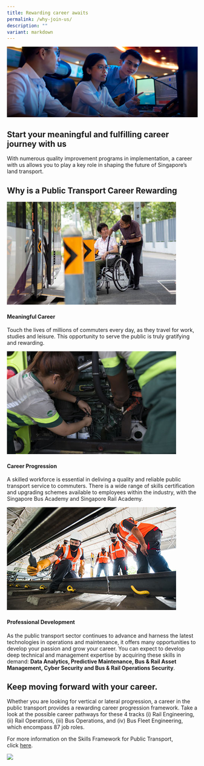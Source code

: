```yaml
---
title: Rewarding career awaits
permalink: /why-join-us/
description: ""
variant: markdown
---
```

![Why join us](/images/why-join-us-banner-desktop1.jpg)
## Start your meaningful and fulfilling career journey with us

With numerous quality improvement programs in implementation, a career with us allows you to play a key role in shaping the future of Singapore’s land transport.

## Why is a Public Transport Career Rewarding

![](/images/meaningful-career-447x271-1.jpg)
#### Meaningful Career

Touch the lives of millions of commuters every day, as they travel for work, studies and leisure. This opportunity to serve the public is truly gratifying and rewarding.

![](/images/career-progression-447x271-1.jpg)

#### Career Progression

A skilled workforce is essential in deliving a quality and reliable public transport service to commuters. There is a wide range of skills certification and upgrading schemes available to employees within the industry, with the Singapore Bus Academy and Singapore Rail Academy.

![](/images/rail-engineering2.jpg)

#### Professional Development

As the public transport sector continues to advance and harness the latest technologies in operations and maintenance, it offers many opportunities to develop your passion and grow your career. You can expect to develop deep technical and management expertise by acquiring these skills in demand: **Data Analytics, Predictive Maintenance, Bus & Rail Asset Management, Cyber Security and Bus & Rail Operations Security**.

## Keep moving forward with your career.

Whether you are looking for vertical or lateral progression, a career in the public transport provides a rewarding career progression framework. Take a look at the possible career pathways for these 4 tracks (i) Rail Engineering, (ii) Rail Operations, (iii) Bus Operations, and (iv) Bus Fleet Engineering, which encompass 87 job roles.

For more information on the Skills Framework for Public Transport, click [here](https://www.skillsfuture.gov.sg/skills-framework/public-transport).

![](/images/skillsframework_pt_career%20map_final-01.jpg)